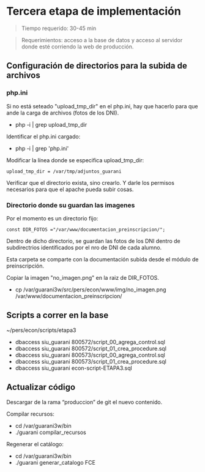 # Tercera etapa de implementación

> Tiempo requerido: 30-45 min

> Requerimientos: acceso a la base de datos y acceso al servidor donde esté corriendo la web de producción.

## Configuración de directorios para la subida de archivos

### php.ini
Si no está seteado "upload_tmp_dir" en el php.ini, hay que hacerlo para que ande la carga de archivos (fotos de los DNI).
- php -i | grep upload_tmp_dir

Identificar el php.ini cargado:
- php -i | grep 'php.ini'

Modificar la línea donde se especifica upload_tmp_dir:
```
upload_tmp_dir = /var/tmp/adjuntos_guarani
```
Verificar que el directorio exista, sino crearlo. Y darle los permisos necesarios para que el apache pueda subir cosas. 

### Directorio donde su guardan las imagenes
Por el momento es un directorio fijo:
```
const DIR_FOTOS ="/var/www/documentacion_preinscripcion/";
```
Dentro de dicho directorio, se guardan las fotos de los DNI dentro de subdirectrios identificados por el nro de DNI de cada alumno.

Esta carpeta se comparte con la documentación subida desde el módulo de preinscripción. 

Copiar la imagen "no_imagen.png" en la raiz de DIR_FOTOS.

- cp /var/guarani3w/src/pers/econ/www/img/no_imagen.png /var/www/documentacion_preinscripcion/


## Scripts a correr en la base 

~/pers/econ/scripts/etapa3

- dbaccess siu_guarani 800572/script_00_agrega_control.sql
- dbaccess siu_guarani 800572/script_01_crea_procedure.sql
- dbaccess siu_guarani 800573/script_00_agrega_control.sql
- dbaccess siu_guarani 800573/script_01_crea_procedure.sql
- dbaccess siu_guarani econ-script-ETAPA3.sql


## Actualizar código 

Descargar de la rama “produccion” de git el nuevo contenido.

Compilar recursos: 
- cd /var/guarani3w/bin 
- ./guarani compilar_recursos

Regenerar el catálogo: 
- cd /var/guarani3w/bin 
- ./guarani generar_catalogo FCE
